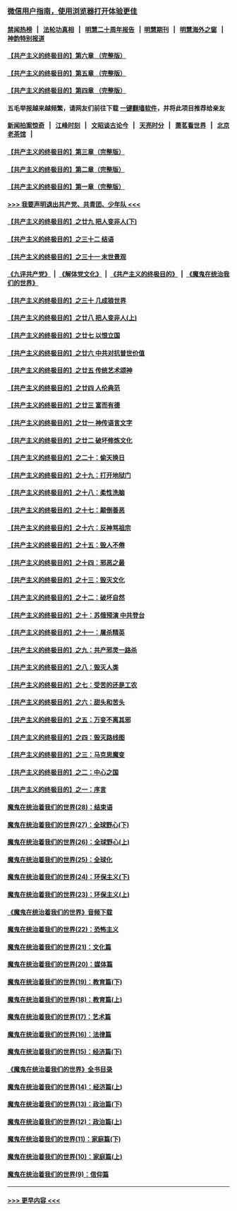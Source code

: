 ### [微信用户指南，使用浏览器打开体验更佳](https://github.com/gfw-breaker/banned-news1/blob/master/indexes/wechat-guide.md?t=0)
#### [禁闻热榜](热点新闻.md?t=0)  &nbsp;&nbsp;|&nbsp;&nbsp; [法轮功真相](https://github.com/gfw-breaker/truth/blob/master/README.md?t=0) &nbsp;&nbsp;|&nbsp;&nbsp; [明慧二十周年报告](https://github.com/gfw-breaker/mh-reports/blob/master/README.md?t=0) &nbsp;&nbsp;|&nbsp;&nbsp;[明慧期刊](https://github.com/gfw-breaker/mh-qikan) &nbsp;&nbsp;|&nbsp;&nbsp; [明慧海外之窗](https://github.com/gfw-breaker/mh-news/blob/master/README.md?t=0) &nbsp;&nbsp;|&nbsp;&nbsp; [神韵特别报道](https://github.com/gfw-breaker/mh-news/blob/master/shenyun.md?t=0)
#### [【共产主义的终极目的】第六章 （完整版）](../pages/nsc422/n11428913.md?t=02170855) 
#### [【共产主义的终极目的】第五章 （完整版）](../pages/nsc422/n11428912.md?t=02170855) 
#### [【共产主义的终极目的】第四章 （完整版）](../pages/nsc422/n11428907.md?t=02170855) 
#### 五毛举报越来越频繁，请网友们前往下载 [一键翻墙软件](https://github.com/gfw-breaker/ssr-accounts)，并将此项目推荐给亲友
#### [新闻拍案惊奇](https://github.com/gfw-breaker/banned-news1/blob/master/pages/link4.md) &nbsp;&nbsp;|&nbsp;&nbsp; [江峰时刻](https://github.com/gfw-breaker/banned-news1/blob/master/pages/link4.md) &nbsp;&nbsp;|&nbsp;&nbsp; [文昭谈古论今](https://github.com/gfw-breaker/banned-news1/blob/master/pages/link4.md) &nbsp;&nbsp;|&nbsp;&nbsp; [天亮时分](https://github.com/gfw-breaker/banned-news1/blob/master/pages/link4.md) &nbsp;&nbsp;|&nbsp;&nbsp; [萧茗看世界](https://github.com/gfw-breaker/banned-news1/blob/master/pages/link4.md) &nbsp;&nbsp;|&nbsp;&nbsp; [北京老茶馆](https://github.com/gfw-breaker/banned-news1/blob/master/pages/link4.md) &nbsp;&nbsp;|&nbsp;&nbsp; 
#### [【共产主义的终极目的】第三章（完整版）](../pages/nsc422/n11428848.md?t=02170855) 
#### [【共产主义的终极目的】第二章（完整版）](../pages/nsc422/n11428831.md?t=02170855) 
#### [【共产主义的终极目的】第一章（完整版）](../pages/nsc422/n11417651.md?t=02170855) 
#### [>>> 我要声明退出共产党、共青团、少年队 <<<](https://github.com/begood0513/goodnews/blob/master/quit/letter.md) 
#### [【共产主义的终极目的】之廿九 把人变非人(下)](../pages/nsc422/n11344140.md?t=02170855) 
#### [【共产主义的终极目的】之三十二 结语](../pages/nsc422/n11360535.md?t=02170855) 
#### [【共产主义的终极目的】之三十一 末世景观](../pages/nsc422/n11351129.md?t=02170855) 
#### [《九评共产党》](https://github.com/begood0513/9ping.md/blob/master/README.md) &nbsp;|&nbsp; [《解体党文化》](../../../../jtdwh.md/blob/master/README.md)  &nbsp;|&nbsp; [《共产主义的终极目的》](../../../../gczydzjmd.md/blob/master/README.md) &nbsp;|&nbsp; [《魔鬼在统治我们的世界》](../../../../mgztzwmdsj.md/blob/master/README.md) 
#### [【共产主义的终极目的】之三十 几成狼世界](../pages/nsc422/n11348280.md?t=02170855) 
#### [【共产主义的终极目的】之廿八 把人变非人(上)](../pages/nsc422/n11340492.md?t=02170855) 
#### [【共产主义的终极目的】之廿七 以恨立国](../pages/nsc422/n11336944.md?t=02170855) 
#### [【共产主义的终极目的】之廿六 中共对抗普世价值](../pages/nsc422/n11324785.md?t=02170855) 
#### [【共产主义的终极目的】之廿五 传统艺术颂神](../pages/nsc422/n11296396.md?t=02170855) 
#### [【共产主义的终极目的】之廿四 人伦典范](../pages/nsc422/n11296397.md?t=02170855) 
#### [【共产主义的终极目的】之廿三 富而有德](../pages/nsc422/n11283598.md?t=02170855) 
#### [【共产主义的终极目的】之廿一 神传语言文字](../pages/nsc422/n11263265.md?t=02170855) 
#### [【共产主义的终极目的】之廿二 破坏修炼文化](../pages/nsc422/n11245728.md?t=02170855) 
#### [【共产主义的终极目的】之二十：偷天换日](../pages/nsc422/n11238846.md?t=02170855) 
#### [【共产主义的终极目的】之十九：打开地狱门](../pages/nsc422/n11206376.md?t=02170855) 
#### [【共产主义的终极目的】之十八：柔性洗脑](../pages/nsc422/n11199994.md?t=02170855) 
#### [【共产主义的终极目的】之十七：颠倒善恶](../pages/nsc422/n11179782.md?t=02170855) 
#### [【共产主义的终极目的】之十六：反神骂祖宗](../pages/nsc422/n11166798.md?t=02170855) 
#### [【共产主义的终极目的】之十五：毁人不倦](../pages/nsc422/n11166792.md?t=02170855) 
#### [【共产主义的终极目的】之十四：邪恶之最](../pages/nsc422/n11150249.md?t=02170855) 
#### [【共产主义的终极目的】之十三：毁灭文化](../pages/nsc422/n11135227.md?t=02170855) 
#### [【共产主义的终极目的】之十二：破坏自然](../pages/nsc422/n11135214.md?t=02170855) 
#### [【共产主义的终极目的】之十：苏俄预演 中共登台](../pages/nsc422/n11118424.md?t=02170855) 
#### [【共产主义的终极目的】之十一：屠杀精英](../pages/nsc422/n11118442.md?t=02170855) 
#### [【共产主义的终极目的】之九：共产邪灵一路杀](../pages/nsc422/n11114139.md?t=02170855) 
#### [【共产主义的终极目的】之八：毁灭人类](../pages/nsc422/n11108503.md?t=02170855) 
#### [【共产主义的终极目的】之七：受苦的还是工农](../pages/nsc422/n11101809.md?t=02170855) 
#### [【共产主义的终极目的】之六：甜头和苦头](../pages/nsc422/n11096971.md?t=02170855) 
#### [【共产主义的终极目的】之五：万变不离其邪](../pages/nsc422/n11091285.md?t=02170855) 
#### [【共产主义的终极目的】之四：毁灭路线图](../pages/nsc422/n11086284.md?t=02170855) 
#### [【共产主义的终极目的】之三：马克思魔变](../pages/nsc422/n11061941.md?t=02170855) 
#### [【共产主义的终极目的】之二：中心之国](../pages/nsc422/n11047728.md?t=02170855) 
#### [【共产主义的终极目的】之一：序言](../pages/nsc422/n11086077.md?t=02170855) 
#### [魔鬼在统治着我们的世界(28)：结束语](../pages/nsc422/n10936246.md?t=02170855) 
#### [魔鬼在统治着我们的世界(27)：全球野心(下)](../pages/nsc422/n10928319.md?t=02170855) 
#### [魔鬼在统治着我们的世界(26)：全球野心(上)](../pages/nsc422/n10900318.md?t=02170855) 
#### [魔鬼在统治着我们的世界(25)：全球化](../pages/nsc422/n10788205.md?t=02170855) 
#### [魔鬼在统治着我们的世界(24)：环保主义(下)](../pages/nsc422/n10695307.md?t=02170855) 
#### [魔鬼在统治着我们的世界(23)：环保主义(上)](../pages/nsc422/n10688613.md?t=02170855) 
#### [《魔鬼在统治着我们的世界》音频下载](../pages/nsc422/n10635553.md?t=02170855) 
#### [魔鬼在统治着我们的世界(22)：恐怖主义](../pages/nsc422/n10614727.md?t=02170855) 
#### [魔鬼在统治着我们的世界(21)：文化篇](../pages/nsc422/n10597706.md?t=02170855) 
#### [魔鬼在统治着我们的世界(20)：媒体篇](../pages/nsc422/n10586579.md?t=02170855) 
#### [魔鬼在统治着我们的世界(19)：教育篇(下)](../pages/nsc422/n10564808.md?t=02170855) 
#### [魔鬼在统治着我们的世界(18)：教育篇(上)](../pages/nsc422/n10526970.md?t=02170855) 
#### [魔鬼在统治着我们的世界(17)：艺术篇](../pages/nsc422/n10499093.md?t=02170855) 
#### [魔鬼在统治着我们的世界(16)：法律篇](../pages/nsc422/n10485969.md?t=02170855) 
#### [魔鬼在统治着我们的世界(15)：经济篇(下)](../pages/nsc422/n10469975.md?t=02170855) 
#### [《魔鬼在统治着我们的世界》全书目录](../pages/nsc422/n10464261.md?t=02170855) 
#### [魔鬼在统治着我们的世界(14)：经济篇(上)](../pages/nsc422/n10457370.md?t=02170855) 
#### [魔鬼在统治着我们的世界(13)：政治篇(下)](../pages/nsc422/n10448270.md?t=02170855) 
#### [魔鬼在统治着我们的世界(12)：政治篇(上)](../pages/nsc422/n10444576.md?t=02170855) 
#### [魔鬼在统治着我们的世界(11)：家庭篇(下)](../pages/nsc422/n10440961.md?t=02170855) 
#### [魔鬼在统治着我们的世界(10)：家庭篇(上)](../pages/nsc422/n10435448.md?t=02170855) 
#### [魔鬼在统治着我们的世界(9)：信仰篇](../pages/nsc422/n10432159.md?t=02170855) 

----
#### [ >>> 更早内容 <<< ](../indexes/nsc422-earlier.md)
